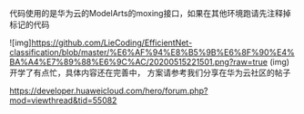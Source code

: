 代码使用的是华为云的ModelArts的moxing接口，如果在其他环境跑请先注释掉标记的代码

![img]https://github.com/LieCoding/EfficientNet-classification/blob/master/%E6%AF%94%E8%B5%9B%E6%8F%90%E4%BA%A4%E7%89%88%E6%9C%AC/20200515221501.png?raw=true (img) 
开学了有点忙，具体内容还在完善中，
方案请参考我们分享在华为云社区的帖子 

https://developer.huaweicloud.com/hero/forum.php?mod=viewthread&tid=55082 
